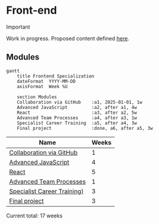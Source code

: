 # Front-end

> [!IMPORTANT]
> Work in progress. Proposed content defined [here](https://docs.google.com/document/d/151MLm-8WA6jSk0-9JhBTuG1xZ9Fo9HRLplJx6Bhps6A/edit?tab=t.0).

## Modules
<!-- Read more here: https://mermaid.js.org/syntax/gantt.html -->
```mermaid
gantt
    title Frontend Specialization
    dateFormat  YYYY-MM-DD
    axisFormat  Week %U

    section Modules
    Collaboration via GitHub    :a1, 2025-01-01, 1w
    Advanced JavaScript         :a2, after a1, 4w
    React                       :a3, after a2, 5w
    Advanced Team Processes     :a4, after a3, 1w
    Specialist Career Training  :a5, after a4, 3w
    Final project               :done, a6, after a5, 3w
```

| Name                                                                            | Weeks |
| ------------------------------------------------------------------------------- | ----- |
| [Collaboration via GitHub](../../shared-modules/collaboration-via-github/)      | 1     |
| [Advanced JavaScript](./advanced-javascript/)                                   | 4     |
| [React](./react/)                                                               | 5     |
| [Advanced Team Processes](../../shared-modules/advanced-team-processes/)        | 1     |
| [Specialist Career Training)](../../shared-modules/specialist-career-training/) | 3     |
| [Final project](./final-project/)                                               | 3     |

Current total: 17 weeks



